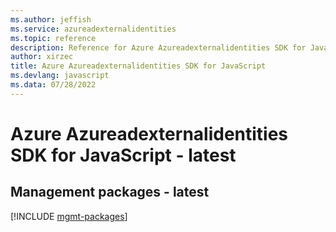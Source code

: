 ```yaml
---
ms.author: jeffish
ms.service: azureadexternalidentities
ms.topic: reference
description: Reference for Azure Azureadexternalidentities SDK for JavaScript
author: xirzec
title: Azure Azureadexternalidentities SDK for JavaScript
ms.devlang: javascript
ms.data: 07/28/2022
---
```

# Azure Azureadexternalidentities SDK for JavaScript - latest

## Management packages - latest
[!INCLUDE [mgmt-packages](azureadexternalidentities-mgmt-index.md)]